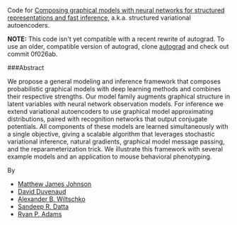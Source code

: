 Code for [Composing graphical models with neural networks for structured representations and fast inference](http://arxiv.org/abs/1603.06277), a.k.a. structured variational autoencoders.

**NOTE:** This code isn't yet compatible with a recent rewrite of autograd. To
use an older, compatible version of autograd, clone
[autograd](https://github.com/hips/autograd) and check out commit 0f026ab.


###Abstract

We propose a general modeling and inference framework that composes probabilistic graphical models with deep learning methods and combines their respective strengths.
Our model family augments graphical structure in latent variables with neural network observation models.
For inference we extend variational autoencoders to use graphical model approximating distributions, paired with recognition networks that output conjugate potentials.
All components of these models are learned simultaneously with a single
objective, giving a scalable algorithm that leverages stochastic
variational inference, natural gradients, graphical model message passing, and
the reparameterization trick.
We illustrate this framework with several example models and an application to
mouse behavioral phenotyping.


By

* [Matthew James Johnson](http://www.mit.edu/~mattjj/)
* [David Duvenaud](http://people.seas.harvard.edu/~dduvenaud/)
* [Alexander B. Wiltschko](https://github.com/alexbw)
* [Sandeep R. Datta](http://datta.hms.harvard.edu/)
* [Ryan P. Adams](https://www.seas.harvard.edu/directory/rpa)
